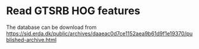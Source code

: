 # Read GTSRB HOG features

The database can be download from
https://sid.erda.dk/public/archives/daaeac0d7ce1152aea9b61d9f1e19370/published-archive.html

